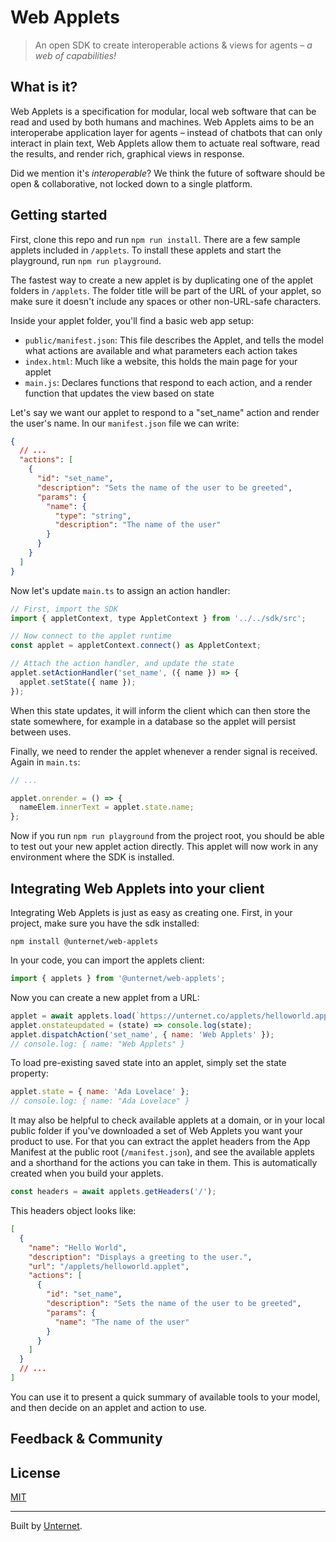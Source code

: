 # Web Applets

> An open SDK to create interoperable actions & views for agents – _a web of capabilities!_

## What is it?

Web Applets is a specification for modular, local web software that can be read and used by both humans and machines. Web Applets aims to be an interoperabe application layer for agents – instead of chatbots that can only interact in plain text, Web Applets allow them to actuate real software, read the results, and render rich, graphical views in response.

Did we mention it's _interoperable_? We think the future of software should be open & collaborative, not locked down to a single platform.

## Getting started

First, clone this repo and run `npm run install`. There are a few sample applets included in `/applets`. To install these applets and start the playground, run `npm run playground`.

The fastest way to create a new applet is by duplicating one of the applet folders in `/applets`. The folder title will be part of the URL of your applet, so make sure it doesn't include any spaces or other non-URL-safe characters.

Inside your applet folder, you'll find a basic web app setup:

- `public/manifest.json`: This file describes the Applet, and tells the model what actions are available and what parameters each action takes
- `index.html`: Much like a website, this holds the main page for your applet
- `main.js`: Declares functions that respond to each action, and a render function that updates the view based on state

Let's say we want our applet to respond to a "set_name" action and render the user's name. In our `manifest.json` file we can write:

```json
{
  // ...
  "actions": [
    {
      "id": "set_name",
      "description": "Sets the name of the user to be greeted",
      "params": {
        "name": {
          "type": "string",
          "description": "The name of the user"
        }
      }
    }
  ]
}
```

Now let's update `main.ts` to assign an action handler:

```js
// First, import the SDK
import { appletContext, type AppletContext } from '../../sdk/src';

// Now connect to the applet runtime
const applet = appletContext.connect() as AppletContext;

// Attach the action handler, and update the state
applet.setActionHandler('set_name', ({ name }) => {
  applet.setState({ name });
});
```

When this state updates, it will inform the client which can then store the state somewhere, for example in a database so the applet will persist between uses.

Finally, we need to render the applet whenever a render signal is received. Again in `main.ts`:

```js
// ...

applet.onrender = () => {
  nameElem.innerText = applet.state.name;
};
```

Now if you run `npm run playground` from the project root, you should be able to test out your new applet action directly. This applet will now work in any environment where the SDK is installed.

## Integrating Web Applets into your client

Integrating Web Applets is just as easy as creating one. First, in your project, make sure you have the sdk installed:

```
npm install @unternet/web-applets
```

In your code, you can import the applets client:

```js
import { applets } from '@unternet/web-applets';
```

Now you can create a new applet from a URL:

```js
applet = await applets.load(`https://unternet.co/applets/helloworld.applet`);
applet.onstateupdated = (state) => console.log(state);
applet.dispatchAction('set_name', { name: 'Web Applets' });
// console.log: { name: "Web Applets" }
```

To load pre-existing saved state into an applet, simply set the state property:

```js
applet.state = { name: 'Ada Lovelace' };
// console.log: { name: "Ada Lovelace" }
```

It may also be helpful to check available applets at a domain, or in your local public folder if you've downloaded a set of Web Applets you want your product to use. For that you can extract the applet headers from the App Manifest at the public root (`/manifest.json`), and see the available applets and a shorthand for the actions you can take in them. This is automatically created when you build your applets.

```js
const headers = await applets.getHeaders('/');
```

This headers object looks like:

```json
[
  {
    "name": "Hello World",
    "description": "Displays a greeting to the user.",
    "url": "/applets/helloworld.applet",
    "actions": [
      {
        "id": "set_name",
        "description": "Sets the name of the user to be greeted",
        "params": {
          "name": "The name of the user"
        }
      }
    ]
  }
  // ...
]
```

You can use it to present a quick summary of available tools to your model, and then decide on an applet and action to use.

## Feedback & Community

## License

[MIT](./LICENSE.md)

---

Built by [Unternet](https://unternet.co).
